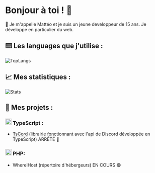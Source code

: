 # Bonjour à toi ! 👋

👥 Je m'appelle Mattéo et je suis un jeune developpeur de 15 ans. Je développe en particulier du web.

## ⌨️ Les languages que j'utilise :
![TopLangs](https://github-readme-stats.vercel.app/api/top-langs/?username=Nerzoxxx-dev&layout=compact)

## 📈 Mes statistiques :
![Stats](https://github-readme-stats.vercel.app/api/top-langs/?username=Nerzoxxx-dev&layout=compact)

## 📒 Mes projets :
### <img src="https://slackmojis.com/emojis/1383-typescript/download" width="20" /> TypeScript : 
- [TsCord](https://github.com/Nerzoxxx-dev/TsCord) (librairie fonctionnant avec l'api de Discord développée en TypeScript) ARRÊTÉ 🔴

### <img src="https://emoji.gg/assets/emoji/php.png" width="20" /> PHP: 
- WhereIHost (répertoire d'hébergeurs) EN COURS 🟢



